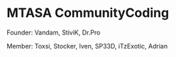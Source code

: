 MTASA CommunityCoding
=====================

Founder:
Vandam, StiviK, Dr.Pro

Member:
Toxsi, Stocker, Iven, SP33D, iTzExotic, Adrian

